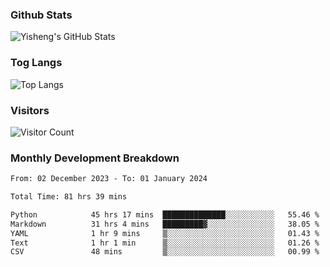 ### Github Stats
![Yisheng's GitHub Stats](https://github-readme-stats-9qabuvhk1-gongyisheng.vercel.app/api?username=gongyisheng&count_private=true&show_icons=true)
### Tog Langs
![Top Langs](https://github-readme-stats-9qabuvhk1-gongyisheng.vercel.app/api/top-langs/?username=gongyisheng&layout=compact)
### Visitors
![Visitor Count](https://profile-counter.glitch.me/gongyisheng/count.svg)
### Monthly Development Breakdown
<!--START_SECTION:waka-->

```txt
From: 02 December 2023 - To: 01 January 2024

Total Time: 81 hrs 39 mins

Python            45 hrs 17 mins  ██████████████░░░░░░░░░░░   55.46 %
Markdown          31 hrs 4 mins   █████████▓░░░░░░░░░░░░░░░   38.05 %
YAML              1 hr 9 mins     ▒░░░░░░░░░░░░░░░░░░░░░░░░   01.43 %
Text              1 hr 1 min      ▒░░░░░░░░░░░░░░░░░░░░░░░░   01.26 %
CSV               48 mins         ▒░░░░░░░░░░░░░░░░░░░░░░░░   00.99 %
```

<!--END_SECTION:waka-->
